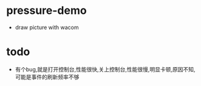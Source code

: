 # pressure-demo
* draw picture with wacom
# todo
* 有个bug,就是打开控制台,性能很快,关上控制台,性能很慢,明显卡顿,原因不知,可能是事件的刷新频率不够
